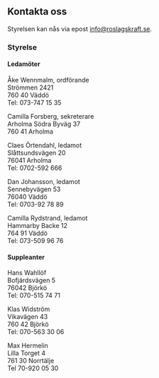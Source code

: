 ## Kontakta oss

Styrelsen kan nås via epost [info@roslagskraft.se](mailto:info@roslagskraft.se).


### Styrelse

#### Ledamöter

Åke Wennmalm, ordförande<br>
Strömmen 2421<br>
760 40 Väddö<br>
Tel: 073-747 15 35

Camilla Forsberg, sekreterare<br>
Arholma Södra Byväg 37<br>
760 41 Arholma

Claes Örtendahl, ledamot<br>
Slåttsundsvägen 20<br>
76041 Arholma<br>
Tel: 0702-592 666

Dan Johansson, ledamot<br>
Sennebyvägen 53<br>
76040 Väddö<br>
Tel: 0703-92 78 89

Camilla Rydstrand, ledamot<br>
Hammarby Backe 12<br>
764 91 Väddö<br>
Tel: 073-509 96 76

#### Suppleanter

Hans Wahllöf<br>
Bofjärdsvägen 5<br>
76042 Björkö<br>
Tel: 070-515 74 71

Klas Widström<br>
Vikavägen 43<br>
760 42 Björkö<br>
Tel: 070-563 30 06

Max Hermelin<br>
Lilla Torget 4<br>
761 30 Norrtälje<br>
Tel 70-920 05 30
